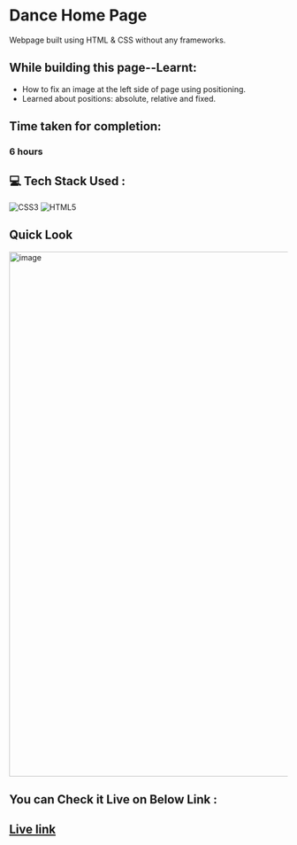 # Dance Home Page
Webpage built using HTML &amp; CSS without any frameworks.
## While building this page--Learnt:
- How to fix an image at the left side of page using positioning.
- Learned about positions: absolute, relative and fixed.

## Time taken for completion:
### 6 hours

## 💻 Tech Stack Used :

![CSS3](https://img.shields.io/badge/css3-%231572B6.svg?style=for-the-badge&logo=css3&logoColor=white) ![HTML5](https://img.shields.io/badge/html5-%23E34F26.svg?style=for-the-badge&logo=html5&logoColor=white)

## Quick Look
<img width="948" alt="image" src="https://user-images.githubusercontent.com/47134730/185797283-7f698209-47aa-4843-95c4-5c937c8343d9.png">

## You can Check it Live on Below Link :
## [Live link](https://630247c237e9f81dc96db098--dance-home-p14.netlify.app/)
